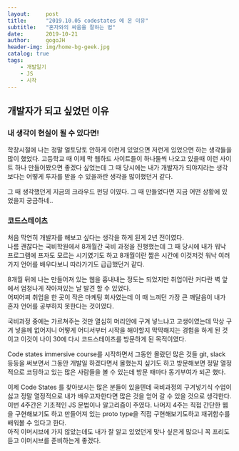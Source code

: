 ```yaml
---
layout:     post
title:      "2019.10.05 codestates 에 온 이유"
subtitle:   "혼자와의 싸움을 잘하는 법"
date:       2019-10-21
author:     gogoJH
header-img: img/home-bg-geek.jpg
catalog: true
tags:
    - 개발일기
    - JS
    - 시작
---
```

## 개발자가 되고 싶었던 이유

### 내 생각이 현실이 될 수 있다면!
학창시절에 나는 정말 얼토당토 안하게 이런게 있었으면 저런게 있었으면
하는 생각들을 많이 했었다.
고등학교 때 이제 막 웹하드 사이트들이 하나둘씩 나오고 있을때 이런 사이트
하나 만들어봤으면 좋겠다 싶었는데 그 때 당시에는 내가 개발자가 되야지라는
생각보다는 어떻게 투자를 받을 수 있을까란 생각을 많이했던거 같다.

그 때 생각했던게 지금의 크라우드 펀딩 이였다.
그 때 만들었다면 지금 어떤 상황에 있었을지 궁금하네..

### 코드스테이츠 


처음 막연히 개발자를 해보고 싶다는 생각을 하게 된게 2년 전이였다.  
나름 괜찮다는 국비학원에서 8개월간 국비 과정을 진행했는데 그 때 당시에 내가 워낙 프로그램에 프자도 모르는 시기였기도 하고 8개월이란 짧은 시간에 이것저것 워낙 여러가지 언어를 배우다보니 따라가기도 급급했던거 같다.  

8개월 뒤에 나는 만들어져 있는 웹을 흉내내는 정도는 되었지만 취업이란 커다란 벽 앞에서 엄청나게 작아져있는 날 발견 할 수 있었다.  
어찌어찌 취업을 한 곳이 작은 마케팅 회사였는데 이 때 느껴던 가장 큰 깨달음이 내가 혼자 언어를 공부하지 못한다는 것이였다.

국비과정 중에는 가르쳐주는 것만 열심히 머리안에 구겨 넣느냐고 고생이였는데 막상 구겨 넣을께 없어지니 어떻게 어디서부터 시작을 해야할지 막막해지는 경험을 하게 된 것이고 이것이 나이 30에 다시 코드스테이츠를 방문하게 된 목적이였다.

Code states immersive course를 시작하면서 그동안 몰랐던 많은 것들 git, slack 등등을 써보면서 그동안 개발일 하겠다면서 몰했는지 싶기도 하고 방문해보면 정말 열정적으로 코딩하고 있는 많은 사람들을 볼 수 있는데 방문 때마다 동기부여가 되곤 했다. 



이제 Code States 를 찾아보시는 많은 분들이 있을텐데 국비과정의 구겨넣기식 수업이 싫고 정말 열정적으로 내가 배우고자한다면 많은 것을 얻어 갈 수 있을 것으로 생각한다. 이번 4주간은 기초적인 JS 문법이나 알고리즘이 주였다. 나머지 4주는 직접 간단한 웹을 구현해보기도 하고 만들어져 있는 proto type을 직접 구현해보기도하고 재귀함수를 배워볼 수 있다고 한다.  
아직 이머시브에 가지 않았는데도 내가 잘 알고 있었던게 맞나 싶은게 많으니 꼭 프리도 듣고 이머시브를 준비하는게 좋겠다.
<!--stackedit_data:
eyJoaXN0b3J5IjpbLTM2MjM0MTI2XX0=
-->